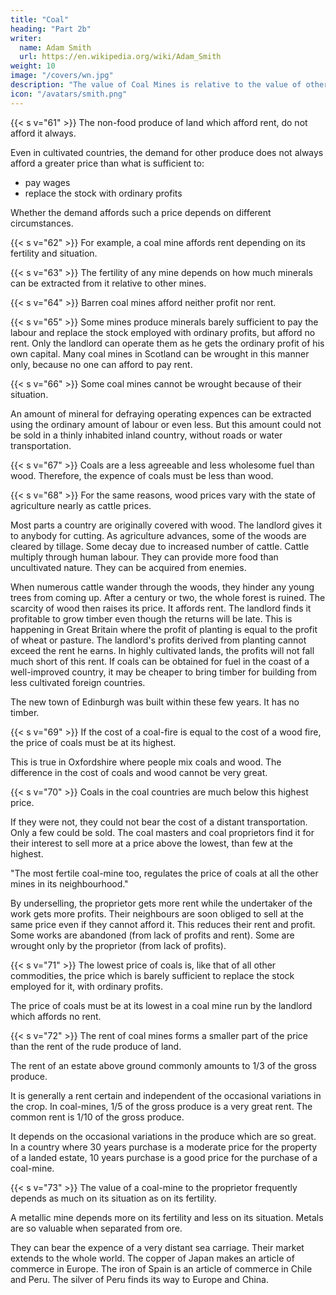```yaml
---
title: "Coal"
heading: "Part 2b"
writer:
  name: Adam Smith
  url: https://en.wikipedia.org/wiki/Adam_Smith
weight: 10
image: "/covers/wn.jpg"
description: "The value of Coal Mines is relative to the value of other fuel sources"
icon: "/avatars/smith.png"
---
```




{{< s v="61" >}} The non-food produce of land which afford rent, do not afford it always.

Even in cultivated countries, the demand for other produce does not always afford a greater price than what is sufficient to:
- pay wages
- replace the stock with ordinary profits

Whether the demand affords such a price depends on different circumstances.


{{< s v="62" >}} For example, a coal mine affords rent depending on its fertility and situation.

{{< s v="63" >}} The fertility of any mine depends on how much minerals can be extracted from it relative to other mines.

{{< s v="64" >}} Barren coal mines afford neither profit nor rent.

{{< s v="65" >}} Some mines produce minerals barely sufficient to pay the labour and replace the stock employed with ordinary profits, but afford no rent.
Only the landlord can operate them as he gets the ordinary profit of his own capital.
Many coal mines in Scotland can be wrought in this manner only, because no one can afford to pay rent.

{{< s v="66" >}} Some coal mines cannot be wrought because of their situation.

An amount of mineral for defraying operating expences can be extracted using the ordinary amount of labour or even less.
But this amount could not be sold in a thinly inhabited inland country, without roads or water transportation.

{{< s v="67" >}} Coals are a less agreeable and less wholesome fuel than wood. Therefore, the expence of coals must be less than wood.

{{< s v="68" >}} For the same reasons, wood prices vary with the state of agriculture nearly as cattle prices.

Most parts a country are originally covered with wood.
The landlord gives it to anybody for cutting.
As agriculture advances, some of the woods are cleared by tillage.
Some decay due to increased number of cattle.
Cattle multiply through human labour.
They can provide more food than uncultivated nature.
They can be acquired from enemies.

When numerous cattle wander through the woods, they hinder any young trees from coming up.
After a century or two, the whole forest is ruined.
The scarcity of wood then raises its price.
It affords rent.
The landlord finds it profitable to grow timber even though the returns will be late.
This is happening in Great Britain where the profit of planting is equal to the profit of wheat or pasture.
The landlord's profits derived from planting cannot exceed the rent he earns.
In highly cultivated lands, the profits will not fall much short of this rent.
If coals can be obtained for fuel in the coast of a well-improved country, it may be cheaper to bring timber for building from less cultivated foreign countries.

The new town of Edinburgh was built within these few years. It has no timber.


{{< s v="69" >}} If the cost of a coal-fire is equal to the cost of a wood fire, the price of coals must be at its highest.

This is true in Oxfordshire where people mix coals and wood.
The difference in the cost of coals and wood cannot be very great.


{{< s v="70" >}} Coals in the coal countries are much below this highest price.

If they were not, they could not bear the cost of a distant transportation.
Only a few could be sold.
The coal masters and coal proprietors find it for their interest to sell more at a price above the lowest, than few at the highest.

"The most fertile coal-mine too, regulates the price of coals at all the other mines in its neighbourhood."

By underselling, the proprietor gets more rent while the undertaker of the work gets more profits.
Their neighbours are soon obliged to sell at the same price even if they cannot afford it.
This reduces their rent and profit.
Some works are abandoned (from lack of profits and rent).
Some are wrought only by the proprietor (from lack of profits).


{{< s v="71" >}} The lowest price of coals is, like that of all other commodities, the price which is barely sufficient to replace the stock employed for it, with ordinary profits.

The price of coals must be at its lowest in a coal mine run by the landlord which affords no rent.


{{< s v="72" >}} The rent of coal mines forms a smaller part of the price than the rent of the rude produce of land.

The rent of an estate above ground commonly amounts to 1/3 of the gross produce.

It is generally a rent certain and independent of the occasional variations in the crop.
In coal-mines, 1/5 of the gross produce is a very great rent.
The common rent is 1/10 of the gross produce.

It depends on the occasional variations in the produce which are so great.
In a country where 30 years purchase is a moderate price for the property of a landed estate, 10 years purchase is a good price for the purchase of a coal-mine.


{{< s v="73" >}} The value of a coal-mine to the proprietor frequently depends as much on its situation as on its fertility.

A metallic mine depends more on its fertility and less on its situation.
Metals are so valuable when separated from ore.

They can bear the expence of a very distant sea carriage.
Their market extends to the whole world.
The copper of Japan makes an article of commerce in Europe.
The iron of Spain is an article of commerce in Chile and Peru.
The silver of Peru finds its way to Europe and China.
